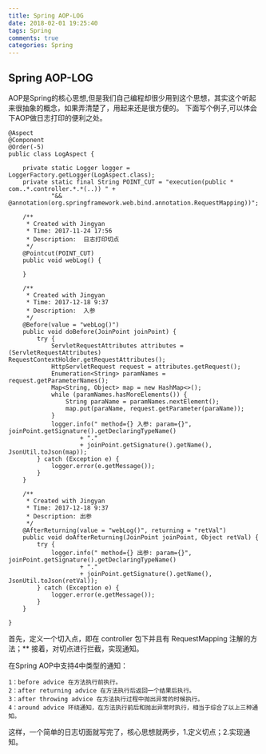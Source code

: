 ```yaml
---
title: Spring AOP-LOG
date: 2018-02-01 19:25:40
tags: Spring
comments: true
categories: Spring
---
```

## Spring AOP-LOG
AOP是Spring的核心思想,但是我们自己编程却很少用到这个思想，其实这个听起来很抽象的概念，如果弄清楚了，用起来还是很方便的。
下面写个例子,可以体会下AOP做日志打印的便利之处。

	@Aspect
	@Component
	@Order(-5)
	public class LogAspect {

	    private static Logger logger = LoggerFactory.getLogger(LogAspect.class);
	    private static final String POINT_CUT = "execution(public * com..*.controller.*.*(..)) " +
	            "&& @annotation(org.springframework.web.bind.annotation.RequestMapping))";

	    /**
	     * Created with Jingyan
	     * Time: 2017-11-24 17:56
	     * Description:  日志打印切点
	     */
	    @Pointcut(POINT_CUT)
	    public void webLog() {

	    }

	    /**
	     * Created with Jingyan
	     * Time: 2017-12-18 9:37
	     * Description:  入参
	     */
	    @Before(value = "webLog()")
	    public void doBefore(JoinPoint joinPoint) {
	        try {
	            ServletRequestAttributes attributes = (ServletRequestAttributes) RequestContextHolder.getRequestAttributes();
	            HttpServletRequest request = attributes.getRequest();
	            Enumeration<String> paramNames = request.getParameterNames();
	            Map<String, Object> map = new HashMap<>();
	            while (paramNames.hasMoreElements()) {
	                String paraName = paramNames.nextElement();
	                map.put(paraName, request.getParameter(paraName));
	            }
	            logger.info(" method={} 入参: param={}", joinPoint.getSignature().getDeclaringTypeName()
	                    + "."
	                    + joinPoint.getSignature().getName(), JsonUtil.toJson(map));
	        } catch (Exception e) {
	            logger.error(e.getMessage());
	        }
	    }

	    /**
	     * Created with Jingyan
	     * Time: 2017-12-18 9:37
	     * Description: 出参
	     */
	    @AfterReturning(value = "webLog()", returning = "retVal")
	    public void doAfterReturning(JoinPoint joinPoint, Object retVal) {
	        try {
	            logger.info(" method={} 出参: param={}", joinPoint.getSignature().getDeclaringTypeName()
	                    + "."
	                    + joinPoint.getSignature().getName(), JsonUtil.toJson(retVal));
	        } catch (Exception e) {
	            logger.error(e.getMessage());
	        }
	    }

	}

首先，定义一个切入点，即在 controller 包下并且有 RequestMapping 注解的方法；**
接着，对切点进行拦截，实现通知。

在Spring AOP中支持4中类型的通知：

	1：before advice 在方法执行前执行。
	2：after returning advice 在方法执行后返回一个结果后执行。
	3：after throwing advice 在方法执行过程中抛出异常的时候执行。
	4：around advice 环绕通知，在方法执行前后和抛出异常时执行，相当于综合了以上三种通知。

这样，一个简单的日志切面就写完了，核心思想就两步，1.定义切点；2.实现通知。